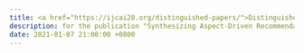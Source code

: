 ```yaml
---
title: <a href="https://ijcai20.org/distinguished-papers/">Distinguished Paper Award</a> at International Joint Conference on Artificial Intelligence 2020 (IJCAI-20)
description: for the publication "Synthesizing Aspect-Driven Recommendation Explanations from Reviews" by Trung-Hoang Le and Hady W. Lauw.
date: 2021-01-07 21:00:00 +0800
---
```

